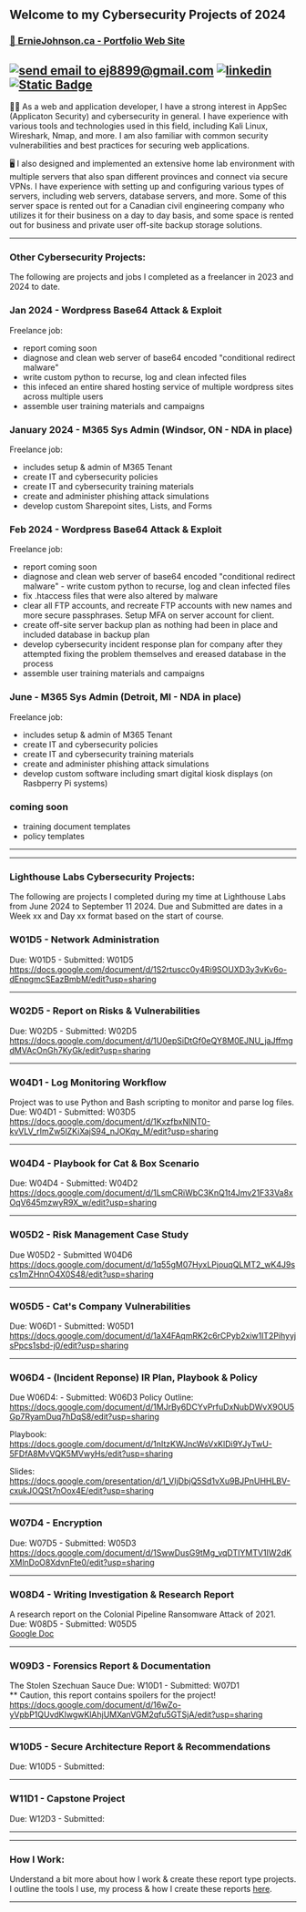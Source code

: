 ## Welcome to my Cybersecurity Projects of 2024  
### [🏡 ErnieJohnson.ca - Portfolio Web Site](https://www.erniejohnson.ca)

<a href="mailto:ej8899@gmail.com" target="_blank"><img src="https://img.shields.io/badge/Gmail-D14836?style=for-the-badge&logo=gmail&logoColor=white" alt="send email to ej8899@gmail.com" /></a>&nbsp;<a href="https://www.linkedin.com/in/ernie-johnson/" target="_blank"><img src="https://img.shields.io/badge/LinkedIn-0077B5?style=for-the-badge&logo=linkedin&logoColor=white" alt="linkedin" /></a>&nbsp;<a href="https://flowcv.com/resume/0chloacpte"><img alt="Static Badge" src="https://img.shields.io/badge/RESUME-8A2BE2?style=for-the-badge"></a>
---

👨‍💻 As a web and application developer, I have a strong interest in AppSec (Applicaton Security) and cybersecurity in general. I have experience with various tools and technologies used in this field, including Kali Linux, Wireshark, Nmap, and more. I am also familiar with common security vulnerabilities and best practices for securing web applications.

🖥️ I also designed and implemented an extensive home lab environment with multiple servers that also span different provinces and connect via secure VPNs. I have experience with setting up and configuring various types of servers, including web servers, database servers, and more. Some of this server space is rented out for a Canadian civil engineering company who utilizes it for their business on a day to day basis, and some space is rented out for business and private user off-site backup storage solutions.

---


### Other Cybersecurity Projects:  

The following are projects and jobs I completed as a freelancer in 2023 and 2024 to date.


### Jan 2024 - Wordpress Base64 Attack & Exploit
Freelance job:
 - report coming soon
 - diagnose and clean web server of base64 encoded "conditional redirect malware"
 - write custom python to recurse, log and clean infected files
 - this infeced an entire shared hosting service of multiple wordpress sites across multiple users 
 - assemble user training materials and campaigns

### January 2024 - M365 Sys Admin (Windsor, ON - NDA in place)
Freelance job:
 - includes setup & admin of M365 Tenant
 - create IT and cybersecurity policies
 - create IT and cybersecurity training materials
 - create and administer phishing attack simulations
 - develop custom Sharepoint sites, Lists, and Forms

### Feb 2024 - Wordpress Base64 Attack & Exploit
Freelance job:
 - report coming soon
 - diagnose and clean web server of base64 encoded "conditional redirect malware" - write custom python to recurse, log and clean infected files
 - fix .htaccess files that were also altered by malware
 - clear all FTP accounts, and recreate FTP accounts with new names and more secure passphrases.  Setup MFA on server account for client.
 - create off-site server backup plan as nothing had been in place and included database in backup plan
 - develop cybersecurity incident response plan for company after they attempted fixing the problem themselves and ereased database in the process
 - assemble user training materials and campaigns

### June - M365 Sys Admin (Detroit, MI - NDA in place)
Freelance job:
 - includes setup & admin of M365 Tenant
 - create IT and cybersecurity policies
 - create IT and cybersecurity training materials
 - create and administer phishing attack simulations
 - develop custom software including smart digital kiosk displays (on Rasbperry Pi systems)
### coming soon
 - training document templates
 - policy templates

---
---

### Lighthouse Labs Cybersecurity Projects:   

The following are projects I completed during my time at Lighthouse Labs from June 2024 to September 11 2024.  Due and Submitted are dates in a Week xx and Day xx format based on the start of course.


### W01D5 - Network Administration
Due: W01D5 - Submitted: W01D5  
https://docs.google.com/document/d/1S2rtuscc0y4Ri9SOUXD3y3vKv6o-dEnpgmcSEazBmbM/edit?usp=sharing

---

### W02D5 - Report on Risks & Vulnerabilities
Due: W02D5 -  Submitted: W02D5   
https://docs.google.com/document/d/1U0epSiDtGf0eQY8M0EJNU_jaJffmgdMVAcOnGh7KyGk/edit?usp=sharing

---

### W04D1 - Log Monitoring Workflow
Project was to use Python and Bash scripting to monitor and parse log files.  
Due: W04D1 - Submitted: W03D5  
https://docs.google.com/document/d/1KxzfbxNINT0-kvVLV_rImZw5lZKiXajS94_nJOKqy_M/edit?usp=sharing

---

### W04D4 - Playbook for Cat & Box Scenario
Due: W04D4 - Submitted: W04D2  
https://docs.google.com/document/d/1LsmCRiWbC3KnQ1t4Jmv21F33Va8xOqV645mzwyR9X_w/edit?usp=sharing

---

### W05D2 - Risk Management Case Study
Due W05D2 - Submitted W04D6  
https://docs.google.com/document/d/1q55gM07HyxLPjouqQLMT2_wK4J9scs1mZHnnO4X0S48/edit?usp=sharing

---

### W05D5 - Cat's Company Vulnerabilities
Due: W06D1 - Submitted: W05D1  
https://docs.google.com/document/d/1aX4FAqmRK2c6rCPyb2xiw1lT2PihyyjsPpcs1sbd-j0/edit?usp=sharing 

---

### W06D4 - (Incident Reponse) IR Plan, Playbook & Policy

Due W06D4: - Submitted: W06D3
Policy Outline:  
https://docs.google.com/document/d/1MJrBy6DCYvPrfuDxNubDWvX9OU5Gp7RyamDuq7hDqS8/edit?usp=sharing

Playbook:  
https://docs.google.com/document/d/1nItzKWJncWsVxKlDi9YJyTwU-5FDfA8MvVQK5MVwyHs/edit?usp=sharing

Slides:  
https://docs.google.com/presentation/d/1_VIjDbjQ5Sd1vXu9BJPnUHHLBV-cxukJOQSt7nOox4E/edit?usp=sharing


---

### W07D4 - Encryption
Due: W07D5 - Submitted: W05D3    
https://docs.google.com/document/d/1SwwDusG9tMg_vqDTIYMTV1IW2dKXMlnDoO8XdvnFte0/edit?usp=sharing 

---

### W08D4 - Writing Investigation & Research Report
A research report on the Colonial Pipeline Ransomware Attack of 2021.  
Due: W08D5 - Submitted: W05D5  
[Google Doc](https://docs.google.com/document/d/1N-R0sy7zCj4yw3DSRSMaq9H_aFEI3HSzoBAgmQ0bIIc/edit?usp=sharing)


---

### W09D3 - Forensics Report & Documentation  
The Stolen Szechuan Sauce
Due: W10D1 -  Submitted:  W07D1  
** Caution, this report contains spoilers for the project!  
https://docs.google.com/document/d/16wZo-yVpbP1QUvdKIwgwKlAhjUMXanVGM2qfu5GTSjA/edit?usp=sharing 

---

### W10D5 - Secure Architecture Report & Recommendations
Due: W10D5 - Submitted:

---

### W11D1 - Capstone Project 
Due: W12D3 - Submitted:

---
---
### How I Work:
Understand a bit more about how I work & create these report type projects.  I outline the tools I use, my process & how I create these reports [here](https://github.com/ej8899/cyber101/blob/main/lighthouse_labs_projects_completed/how_i_work.md).



---
<div align="right"><img src="https://komarev.com/ghpvc/?username=ej8899-cyber-projects&style=flat-square&color=008080" alt=""/></div>